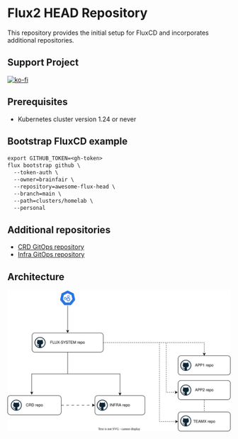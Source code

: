 # Flux2 HEAD Repository

This repository provides the initial setup for FluxCD and incorporates additional repositories.

## Support Project
[![ko-fi](https://ko-fi.com/img/githubbutton_sm.svg)](https://ko-fi.com/N4N011QV6F)

## Prerequisites
- Kubernetes cluster version 1.24 or never

## Bootstrap FluxCD example

```
export GITHUB_TOKEN=<gh-token>
flux bootstrap github \
  --token-auth \
  --owner=brainfair \
  --repository=awesome-flux-head \
  --branch=main \
  --path=clusters/homelab \
  --personal
```

## Additional repositories
- [CRD GitOps repository](https://github.com/brainfair/awesome-flux-crds)
- [Infra GitOps repository](https://github.com/brainfair/awesome-flux-infra)

## Architecture

![High-level design](architecture.drawio.svg)
